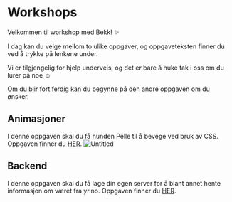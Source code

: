 # Workshops

Velkommen til workshop med Bekk! ✨

I dag kan du velge mellom to ulike oppgaver, og oppgaveteksten finner du ved å trykke på lenkene under. 

Vi er tilgjengelig for hjelp underveis, og det er bare å huke tak i oss om du lurer på noe ☺️

Om du blir fort ferdig kan du begynne på den andre oppgaven om du ønsker. 

## Animasjoner

I denne oppgaven skal du få hunden Pelle til å bevege ved bruk av CSS. Oppgaven finner du [HER](https://github.com/bekk/skolebesok-workshops/blob/main/animasjon/README.md).
![Untitled](https://user-images.githubusercontent.com/46678893/210554994-892c61d3-780e-4619-9949-92f5471fdbed.gif)

## Backend

I denne oppgaven skal du få lage din egen server for å blant annet hente informasjon om været fra yr.no.  Oppgaven finner du [HER](https://github.com/bekk/skolebesok-workshops/tree/main/express-server).
